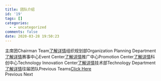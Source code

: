 ```yaml
---
title: 团队介绍
id: '19'
tags: []
categories:
  - - uncategorized
comments: false
date: 2020-03-28 19:50:23
---
```


主席团Chairman Team[了解详情](https://thuce.top/741.html)组织规划部Organization Planning Department[了解详情](https://thuce.top/563.html)赛事中心Event Center[了解详情](https://thuce.top/547.html)推广中心Promotion Center[了解详情](https://thuce.top/533.html)科创中心Technology Innovation Center[了解详情](https://thuce.top/513.html)技术部Technology Department[了解详情](https://thuce.top/291.html)往届团队Previous Teams[Click Here](https://thuce.top/2877.html)  
Previous Next